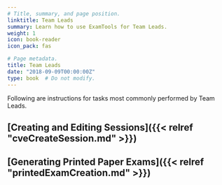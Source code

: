 ```yaml
---
# Title, summary, and page position.
linktitle: Team Leads
summary: Learn how to use ExamTools for Team Leads.
weight: 1
icon: book-reader
icon_pack: fas

# Page metadata.
title: Team Leads
date: "2018-09-09T00:00:00Z"
type: book  # Do not modify.
---
```


Following are instructions for tasks most commonly performed by Team Leads.

## [Creating and Editing Sessions]({{< relref "cveCreateSession.md" >}})
## [Generating Printed Paper Exams]({{< relref "printedExamCreation.md" >}})